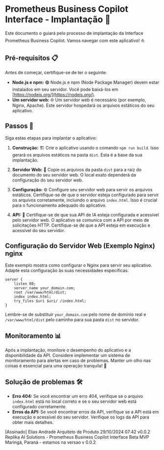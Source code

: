# Prometheus Business Copilot Interface - Implantação 🚢

Este documento o guiará pelo processo de implantação da Interface Prometheus Business Copilot. Vamos navegar com este aplicativo! ⛵

## Pré-requisitos 📋

Antes de começar, certifique-se de ter o seguinte:

- **Node.js e npm:** 🟢 Node.js e npm (Node Package Manager) devem estar instalados em seu servidor. Você pode baixá-los em [https://nodejs.org/](https://nodejs.org/).
- **Um servidor web:** 🌐 Um servidor web é necessário (por exemplo, Nginx, Apache). Este servidor hospedará os arquivos estáticos do seu aplicativo.


## Passos 👣

Siga estas etapas para implantar o aplicativo:

1. **Construção:** 🏗️ Crie o aplicativo usando o comando `npm run build`. Isso gerará os arquivos estáticos na pasta `dist`. Esta é a base da sua implantação.

2. **Servidor Web:** 📁 Copie os arquivos da pasta `dist` para a raiz do documento do seu servidor web. O local exato dependerá da configuração do seu servidor web.

3. **Configuração:** ⚙️ Configure seu servidor web para servir os arquivos estáticos. Certifique-se de que o servidor esteja configurado para servir os arquivos corretamente, incluindo o arquivo `index.html`. Isso é crucial para o funcionamento adequado do aplicativo.

4. **API:** 🔗 Certifique-se de que sua API de IA esteja configurada e acessível pelo servidor web. O aplicativo se comunica com a API por meio de solicitações HTTP. Certifique-se de que a API esteja em execução e acessível do seu servidor.


## Configuração do Servidor Web (Exemplo Nginx) nginx

Este exemplo mostra como configurar o Nginx para servir seu aplicativo. Adapte esta configuração às suas necessidades específicas.

```nginx
server {
    listen 80;
    server_name your_domain.com;
    root /var/www/html/dist;
    index index.html;
    try_files $uri $uri/ /index.html;
}
```

Lembre-se de substituir `your_domain.com` pelo nome de domínio real e `/var/www/html/dist` pelo caminho para sua pasta `dist` no servidor.


## Monitoramento 📊

Após a implantação, monitore o desempenho do aplicativo e a disponibilidade da API. Considere implementar um sistema de monitoramento para alertas em caso de problemas. Manter um olho nas coisas é essencial para uma operação tranquila! 👀


## Solução de problemas 🛠️

- **Erro 404:** Se você encontrar um erro 404, verifique se o arquivo `index.html` está no local correto e se o seu servidor web está configurado corretamente.
- **Erros da API:** Se você encontrar erros da API, verifique se a API está em execução e acessível do seu servidor. Verifique os logs da API para obter mais detalhes.


[Assinado]
Elias Andrade
Arquiteto de Produto
29/10/2024 07:42
v0.0.2 Replika AI Solutions - Prometheus Business Copilot Interface Beta MVP
Maringá, Paraná - estamos na versao v 0.0.2
